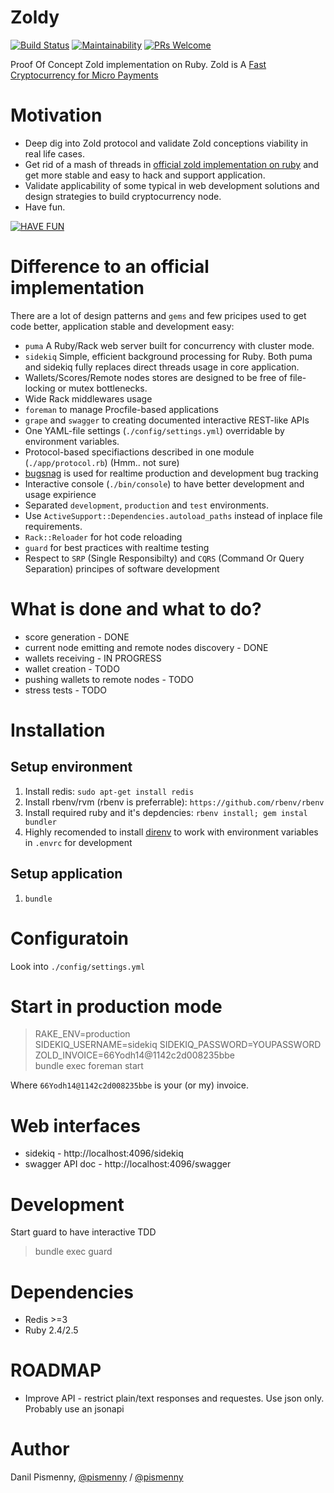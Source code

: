 # Zoldy

[![Build Status](https://travis-ci.org/dapi/zoldy.svg?branch=master)](https://travis-ci.org/dapi/zoldy)
[![Maintainability](https://api.codeclimate.com/v1/badges/73033467d89b385a9ac2/maintainability)](https://codeclimate.com/github/dapi/zoldy/maintainability)
[![PRs Welcome](https://img.shields.io/badge/PRs-welcome-brightgreen.svg?style=flat-square)](http://makeapullrequest.com)

Proof Of Concept Zold implementation on Ruby.
Zold is A [Fast Cryptocurrency for Micro Payments](https://papers.zold.io/wp.pdf)

# Motivation

* Deep dig into Zold protocol and validate Zold conceptions viability in real life cases.
* Get rid of a mash of threads in [official zold implementation on ruby](https://github.com/zold-io/zold) and get more stable and easy to hack and support application.
* Validate applicability of some typical in web development solutions and design strategies to build cryptocurrency node.
* Have fun.

[![HAVE
FUN](https://i.ytimg.com/vi/PIb6AZdTr-A/hqdefault.jpg?sqp=-oaymwEjCPYBEIoBSFryq4qpAxUIARUAAAAAGAElAADIQj0AgKJDeAE=&rs=AOn4CLD9Q0LmucQLrrJureSYqI-VBIKTnQ)](https://www.youtube.com/watch?v=PIb6AZdTr-A)

# Difference to an official implementation

There are a lot of design patterns and `gems` and few pricipes used to get code better, application stable and development easy:

* `puma` A Ruby/Rack web server built for concurrency with cluster mode.
* `sidekiq` Simple, efficient background processing for Ruby. Both puma and sidekiq fully replaces direct threads usage in core application.
* Wallets/Scores/Remote nodes stores are designed to be free of file-locking or mutex bottlenecks.
* Wide Rack middlewares usage
* `foreman` to manage Procfile-based applications
* `grape` and `swagger` to creating documented interactive REST-like APIs
* One YAML-file settings (`./config/settings.yml`) overridable by environment variables.
* Protocol-based specifiactions described in one module (`./app/protocol.rb`) (Hmm.. not sure)
* [bugsnag](https://www.bugsnag.com) is used for realtime production and development bug tracking
* Interactive console (`./bin/console`) to have better development and usage expirience
* Separated `development`, `production` and `test` environments.
* Use `ActiveSupport::Dependencies.autoload_paths` instead of inplace file requirements.
* `Rack::Reloader` for hot code reloading
* `guard` for best practices with realtime testing
* Respect to `SRP` (Single Responsibilty) and `CQRS` (Command Or Query Separation) principes of software development

# What is done and what to do?

* score generation - DONE
* current node emitting and remote nodes discovery - DONE
* wallets receiving - IN PROGRESS
* wallet creation - TODO
* pushing wallets to remote nodes - TODO
* stress tests - TODO

# Installation

## Setup environment

1. Install redis: `sudo apt-get install redis`
2. Install rbenv/rvm (rbenv is preferrable): `https://github.com/rbenv/rbenv`
3. Install required ruby and it's depdencies: `rbenv install; gem instal bundler`
4. Highly recomended to install [direnv](https://direnv.net) to work with environment variables in `.envrc` for
   development

## Setup application

1. `bundle`

# Configuratoin

Look into `./config/settings.yml`

# Start in production mode

> RAKE_ENV=production \
> SIDEKIQ_USERNAME=sidekiq SIDEKIQ_PASSWORD=YOUPASSWORD \
> ZOLD_INVOICE=66Yodh14@1142c2d008235bbe \
> bundle exec foreman start

Where `66Yodh14@1142c2d008235bbe` is your (or my) invoice.

# Web interfaces

* sidekiq - http://localhost:4096/sidekiq
* swagger API doc - http://localhost:4096/swagger

# Development

Start guard to have interactive TDD

> bundle exec guard

# Dependencies

* Redis >=3
* Ruby 2.4/2.5

# ROADMAP

* Improve API - restrict plain/text responses and requestes. Use json only. Probably use an jsonapi

# Author

Danil Pismenny, [@pismenny](https://twitter.com/pismenny) / [@pismenny](http://t.me/pismenny)
